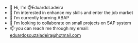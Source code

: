 - 👋 Hi, I’m @EduardoLadeira
- 👀 I’m interested in enhance my skills and enter the job market
- 🌱 I’m currently learning ABAP
- 💞️ I’m looking to collaborate on small projects on SAP system
- 📫 you can reach me through my email: eduardosouzaladeira@hotmail.com

<!---
EduardoLadeira/EduardoLadeira is a ✨ special ✨ repository because its `README.md` (this file) appears on your GitHub profile.
You can click the Preview link to take a look at your changes.
--->
